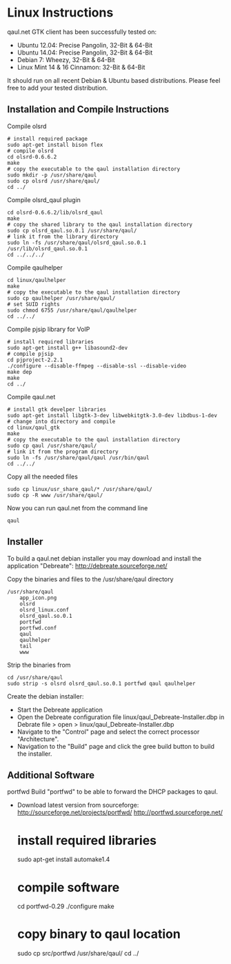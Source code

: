 Linux Instructions
==================

qaul.net GTK client has been successfully tested on:
* Ubuntu 12.04: Precise Pangolin, 32-Bit & 64-Bit
* Ubuntu 14.04: Precise Pangolin, 32-Bit & 64-Bit
* Debian 7: Wheezy, 32-Bit & 64-Bit
* Linux Mint 14 & 16 Cinnamon: 32-Bit & 64-Bit

It should run on all recent Debian & Ubuntu based distributions.
Please feel free to add your tested distribution.


Installation and Compile Instructions
--------------------------------------

Compile olsrd

    # install required package
    sudo apt-get install bison flex
    # compile olsrd
    cd olsrd-0.6.6.2
    make
    # copy the executable to the qaul installation directory
    sudo mkdir -p /usr/share/qaul
    sudo cp olsrd /usr/share/qaul/
    cd ../

Compile olsrd_qaul plugin

    cd olsrd-0.6.6.2/lib/olsrd_qaul
    make
    # copy the shared library to the qaul installation directory
    sudo cp olsrd_qaul.so.0.1 /usr/share/qaul/
    # link it from the library directory
    sudo ln -fs /usr/share/qaul/olsrd_qaul.so.0.1 /usr/lib/olsrd_qaul.so.0.1
    cd ../../../

Compile qaulhelper

	cd linux/qaulhelper
	make
	# copy the executable to the qaul installation directory
	sudo cp qaulhelper /usr/share/qaul/
	# set SUID rights
	sudo chmod 6755 /usr/share/qaul/qaulhelper
	cd ../../

Compile pjsip library for VoIP

	# install required libraries
	sudo apt-get install g++ libasound2-dev
	# compile pjsip
    cd pjproject-2.2.1
    ./configure --disable-ffmpeg --disable-ssl --disable-video
    make dep
    make
    cd ../

Compile qaul.net

    # install gtk develper libraries
    sudo apt-get install libgtk-3-dev libwebkitgtk-3.0-dev libdbus-1-dev
    # change into directory and compile
    cd linux/qaul_gtk
    make
	# copy the executable to the qaul installation directory
	sudo cp qaul /usr/share/qaul/
    # link it from the program directory
    sudo ln -fs /usr/share/qaul/qaul /usr/bin/qaul
    cd ../../

Copy all the needed files 

    sudo cp linux/usr_share_qaul/* /usr/share/qaul/
    sudo cp -R www /usr/share/qaul/

Now you can run qaul.net from the command line

    qaul


Installer
---------

To build a qaul.net debian installer you may download and install the 
application "Debreate":
http://debreate.sourceforge.net/

Copy the binaries and files to the /usr/share/qaul directory

    /usr/share/qaul
        app_icon.png
        olsrd
        olsrd_linux.conf
        olsrd_qaul.so.0.1
        portfwd
        portfwd.conf
        qaul
        qaulhelper
        tail
        www

Strip the binaries from 

    cd /usr/share/qaul
    sudo strip -s olsrd olsrd_qaul.so.0.1 portfwd qaul qaulhelper

Create the debian installer:
* Start the Debreate application
* Open the Debreate configuration file linux/qaul_Debreate-Installer.dbp
  in Debrate
  file > open > linux/qaul_Debreate-Installer.dbp
* Navigate to the "Control" page and select the correct processor 
  "Architecture".
* Navigation to the "Build" page and click the gree build button to
  build the installer.


Additional Software
-------------------
portfwd
Build "portfwd" to be able to forward the DHCP packages to qaul.

* Download latest version from sourceforge: 
  http://sourceforge.net/projects/portfwd/ 
  http://portfwd.sourceforge.net/

    # install required libraries
    sudo apt-get install automake1.4
    # compile software
    cd portfwd-0.29
    ./configure
    make
    # copy binary to qaul location
    sudo cp src/portfwd /usr/share/qaul/
    cd ../
